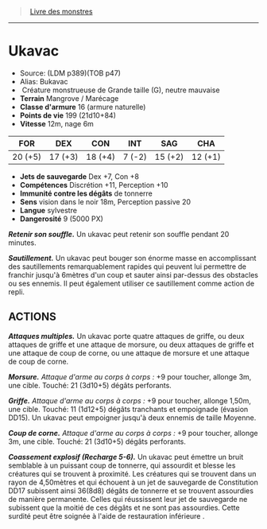 ﻿> [Livre des monstres](tome_of_beasts.md)

---

# Ukavac

- Source: (LDM p389)(TOB p47)
- Alias: Bukavac
-  Créature monstrueuse de Grande taille (G), neutre mauvaise
- **Terrain** Mangrove / Marécage
- **Classe d'armure** 16 (armure naturelle)
- **Points de vie** 199 (21d10+84)
- **Vitesse** 12m, nage 6m

|FOR|DEX|CON|INT|SAG|CHA|
|---|---|---|---|---|---|
|20 (+5)|17 (+3)|18 (+4)|7 (-2)|15 (+2)|12 (+1)|

- **Jets de sauvegarde** Dex +7, Con +8
- **Compétences** Discrétion +11, Perception +10
- **Immunité contre les dégâts** de tonnerre
- **Sens** vision dans le noir 18m, Perception passive 20
- **Langue** sylvestre
- **Dangerosité** 9 (5000 PX)

**_Retenir son souffle._** Un ukavac peut retenir son souffle pendant 20 minutes.

**_Sautillement._** Un ukavac peut bouger son énorme masse en accomplissant des sautillements remarquablement rapides qui peuvent lui permettre de franchir jusqu'à 6mètres d'un coup et sauter ainsi par-dessus des obstacles ou ses ennemis. Il peut également utiliser ce sautillement comme action de repli.

## ACTIONS

**_Attaques multiples._** Un ukavac porte quatre attaques de griffe, ou deux attaques de griffe et une attaque de morsure, ou deux attaques de griffe et une attaque de coup de corne, ou une attaque de morsure et une attaque de coup de corne.

**_Morsure._** _Attaque d'arme au corps à corps :_ +9 pour toucher, allonge 3m, une cible. Touché: 21 (3d10+5) dégâts perforants.

**_Griffe._** _Attaque d'arme au corps à corps :_ +9 pour toucher, allonge 1,50m, une cible. Touché: 11 (1d12+5) dégâts tranchants et empoignade (évasion DD15). Un ukavac peut empoigner jusqu'à deux ennemis de taille Moyenne.

**_Coup de corne._** _Attaque d'arme au corps à corps :_ +9 pour toucher, allonge 3m, une cible. Touché: 21 (3d10+5) dégâts perforants.

**_Coassement explosif (Recharge 5-6)._** Un ukavac peut émettre un bruit semblable à un puissant coup de tonnerre, qui assourdit et blesse les créatures qui se trouvent à proximité. Les créatures qui se trouvent dans un rayon de 4,50mètres et qui échouent à un jet de sauvegarde de Constitution DD17 subissent ainsi 36(8d8) dégâts de tonnerre et se trouvent assourdies de manière permanente. Celles qui réussissent leur jet de sauvegarde ne subissent que la moitié de ces dégâts et ne sont pas assourdies. Cette surdité peut être soignée à l'aide de restauration inférieure .

